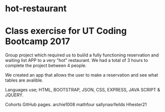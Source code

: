 # hot-restaurant
<h1>Class exercise for UT Coding Bootcamp 2017</h1>

Group project which required us to buiild a fully functioning reservation and waiting list APP to a very "hot" restaurant.
We had a total of 3 hours to complete the project between 4 people.

We created an app that allows the user to make a reservation and see what tables are avalible.

Languages use; HTML, BOOTSTRAP, JSON, CSS, EXPRESS, JAVA SCRIPT & JQUERY.


Cohorts GitHub pages.
archie1008
mathfour
sallynasrfeilds
Hhester21

